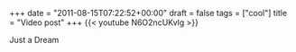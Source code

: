 +++
date = "2011-08-15T07:22:52+00:00"
draft = false
tags = ["cool"]
title = "Video post"
+++
{{< youtube N6O2ncUKvlg >}}

Just a Dream
